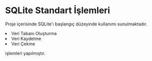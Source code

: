 # SQLite Standart İşlemleri

<p>
Proje içerisinde SQLite'ı başlangıç düzeyinde kullanımı sunulmaktadır. 
</p>

<li>Veri Tabanı Oluşturma</li>
<li>Veri Kaydetme</li>
<li>Veri Çekme </li>

işlemleri yapılmıştır. 
